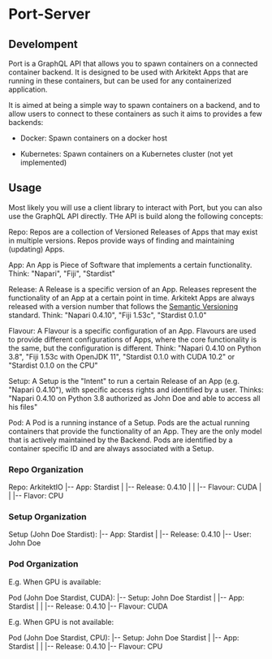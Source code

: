 # Port-Server

## Develompent

Port is a GraphQL API that allows you to spawn containers on a connected container backend. It is designed to be
used with Arkitekt Apps that are running in these containers, but can be used for any containerized application.

It is aimed at being a simple way to spawn containers on a backend, and to allow users to connect to these containers
as such it aims to provides a few backends:

-   Docker: Spawn containers on a docker host 

-   Kubernetes: Spawn containers on a Kubernetes cluster (not yet implemented)



## Usage

Most likely you will use a client library to interact with Port, but you can also use the GraphQL API directly.
THe API is build along the following concepts:

Repo: Repos are a collection of Versioned Releases of Apps that may exist in multiple versions. Repos provide ways
of finding and maintaining (updating) Apps.

App: An App is Piece of Software that implements a certain functionality. Think: "Napari", "Fiji", "Stardist"

Release: A Release is a specific version of an App. Releases represent the functionality of an App at a certain point
in time. Arkitekt Apps are always released with a version number that follows the [Semantic Versioning](https://semver.org/) standard.
Think: "Napari 0.4.10", "Fiji 1.53c", "Stardist 0.1.0"

Flavour: A Flavour is a specific configuration of an App. Flavours are used to provide different configurations of Apps, where the
core functionality is the same, but the configuration is different. Think: "Napari 0.4.10 on Python 3.8", "Fiji 1.53c with OpenJDK 11", 
"Stardist 0.1.0 with CUDA 10.2" or "Stardist 0.1.0 on the CPU"

Setup: A Setup is the "Intent" to run a certain Release of an App (e.g. "Napari 0.4.10"), with specific access rights and identified by
a user. Thinks: "Napari 0.4.10 on Python 3.8 authorized as John Doe and able to access all his files"

Pod: A Pod is a running instance of a Setup. Pods are the actual running containers that provide the functionality of an App. They
are the only model that is actively maintained by the Backend. Pods are identified by a container specific ID and are always associated with a Setup.

### Repo Organization

Repo: ArkitektIO
|-- App: Stardist
|   |-- Release: 0.4.10
|   |   |-- Flavour: CUDA
|   |   |-- Flavor: CPU


### Setup Organization

Setup (John Doe Stardist):
|-- App: Stardist
|   |-- Release: 0.4.10
|-- User: John Doe

### Pod Organization

E.g. When GPU is available:

Pod (John Doe Stardist, CUDA):
|-- Setup: John Doe Stardist
|   |-- App: Stardist
|   |   |-- Release: 0.4.10
|-- Flavour: CUDA

E.g. When GPU is not available:

Pod (John Doe Stardist, CPU):
|-- Setup: John Doe Stardist
|   |-- App: Stardist
|   |   |-- Release: 0.4.10
|-- Flavour: CPU



